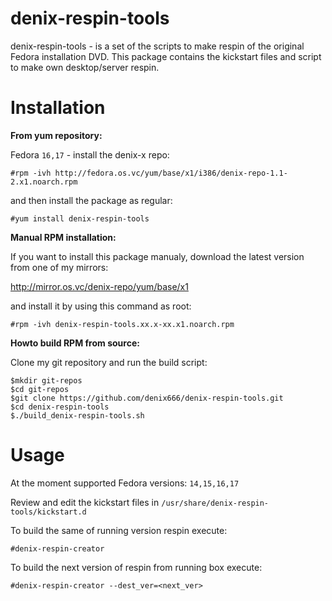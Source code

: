 denix-respin-tools
==================

denix-respin-tools - is a set of the scripts to make respin of the original Fedora installation DVD. This package contains the kickstart files and script to make own desktop/server respin.


Installation
============

**From yum repository:**

Fedora `16,17` - install the denix-x repo:

```vim
#rpm -ivh http://fedora.os.vc/yum/base/x1/i386/denix-repo-1.1-2.x1.noarch.rpm
```
and then install the package as regular:

```vim
#yum install denix-respin-tools
```


**Manual RPM installation:**

If you want to install this package manualy, download the latest version from one of my mirrors:

http://mirror.os.vc/denix-repo/yum/base/x1

and install it by using this command as root:

```vim
#rpm -ivh denix-respin-tools.xx.x-xx.x1.noarch.rpm
```


**Howto build RPM from source:**

Clone my git repository and run the build script:

```vim
$mkdir git-repos
$cd git-repos
$git clone https://github.com/denix666/denix-respin-tools.git
$cd denix-respin-tools
$./build_denix-respin-tools.sh
```


Usage
=====

At the moment supported Fedora versions: `14,15,16,17`

Review and edit the kickstart files in `/usr/share/denix-respin-tools/kickstart.d`

To build the same of running version respin execute:
```vim
#denix-respin-creator
```

To build the next version of respin from running box execute:
```vim
#denix-respin-creator --dest_ver=<next_ver>
```
